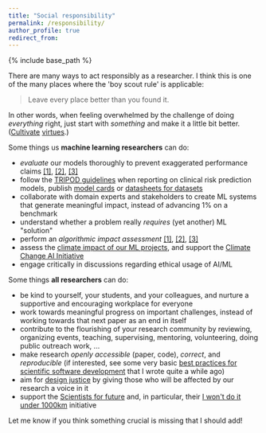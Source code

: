 ```yaml
---
title: "Social responsibility"
permalink: /responsibility/
author_profile: true
redirect_from:
---
```


{% include base_path %}

There are many ways to act responsibly as a researcher.
I think this is one of the many places where the 'boy scout rule' is applicable:
> Leave every place better than you found it.

In other words, when feeling overwhelmed by the challenge of doing *everything* right, just start with *something* and make it a little bit better.
([Cultivate](https://montrealethics.ai/virtues-not-principles/) [virtues](https://www.scu.edu/ethics/ethics-resources/ethical-decision-making/ethics-and-virtue/).)

Some things us **machine learning researchers** can do:
- _evaluate_ our models thoroughly to prevent exaggerated performance claims [[1]](https://www.ncbi.nlm.nih.gov/pmc/articles/PMC7222643/), [[2]](https://www.jclinepi.com/article/S0895-4356(18)31081-3/fulltext), [[3]](https://arxiv.org/abs/2011.03395)
- follow the [TRIPOD guidelines](https://www.tripod-statement.org/resources/) when reporting on clinical risk prediction models, publish [model cards](https://arxiv.org/abs/1810.03993) or [datasheets for datasets](https://arxiv.org/abs/1803.09010)
- collaborate with domain experts and stakeholders to create ML systems that generate meaningful impact, instead of advancing 1% on a benchmark
- understand whether a problem really _requires_ (yet another) ML "solution"
- perform an _algorithmic impact assessment_ [[1]](https://www.adalovelaceinstitute.org/wp-content/uploads/2020/04/Ada-Lovelace-Institute-DataKind-UK-Examining-the-Black-Box-Report-2020.pdf), [[2]](https://dl.acm.org/doi/pdf/10.1145/3442188.3445935), [[3]](http://z-inspection.org/)
- assess the [climate impact of our ML projects](https://www.nature.com/articles/s42256-020-0219-9), and support the [Climate Change AI Initiative](https://www.climatechange.ai/)
- engage critically in discussions regarding ethical usage of AI/ML


Some things **all researchers** can do:
- be kind to yourself, your students, and your colleagues, and nurture a supportive and encouraging workplace for everyone
- work towards meaningful progress on important challenges, instead of working towards that next paper as an end in itself
- contribute to the flourishing of your research community by reviewing, organizing events, teaching, supervising, mentoring, volunteering, doing public outreach work, ...
- make research _openly accessible_ (paper, code), _correct_, and _reproducible_ (if interested, see some very basic [best practices for scientific software development](https://github.com/e-pet/best-practices-scientific-software-dev/blob/master/best_practices_scientific_software_dev.md) that I wrote quite a while ago)
- aim for [design justice](https://designjustice.org/read-the-principles) by giving those who will be affected by our research a voice in it
- support the [Scientists for future](https://scientists4future.org/) and, in particular, their [I won't do it under 1000km](https://unter1000.scientists4future.org/) initiative


Let me know if you think something crucial is missing that I should add!
